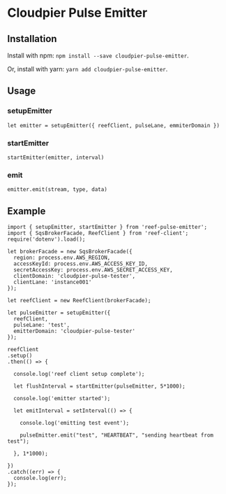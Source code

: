 Cloudpier Pulse Emitter
=====================================

## Installation

Install with npm: `npm install --save cloudpier-pulse-emitter`.

Or, install with yarn: `yarn add cloudpier-pulse-emitter`.

## Usage

### setupEmitter
```
let emitter = setupEmitter({ reefClient, pulseLane, emmiterDomain })
```

### startEmitter
```
startEmitter(emitter, interval)
```

### emit
```
emitter.emit(stream, type, data)
```

## Example
```
import { setupEmitter, startEmitter } from 'reef-pulse-emitter';
import { SqsBrokerFacade, ReefClient } from 'reef-client';
require('dotenv').load();

let brokerFacade = new SqsBrokerFacade({
  region: process.env.AWS_REGION,
  accessKeyId: process.env.AWS_ACCESS_KEY_ID,
  secretAccessKey: process.env.AWS_SECRET_ACCESS_KEY,
  clientDomain: 'cloudpier-pulse-tester',
  clientLane: 'instance001'
});

let reefClient = new ReefClient(brokerFacade);

let pulseEmitter = setupEmitter({
  reefClient,
  pulseLane: 'test',
  emitterDomain: 'cloudpier-pulse-tester'
});

reefClient
.setup()
.then(() => {

  console.log('reef client setup complete');

  let flushInterval = startEmitter(pulseEmitter, 5*1000);

  console.log('emitter started');

  let emitInterval = setInterval(() => {

    console.log('emitting test event');

    pulseEmitter.emit("test", "HEARTBEAT", "sending heartbeat from test");

  }, 1*1000);

})
.catch((err) => {
  console.log(err);
});
```
